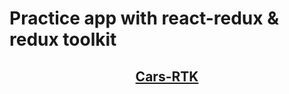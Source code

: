 # Practice app with react-redux & redux toolkit

</div>
<h2 align="center"><a href="https://cars-rtk.netlify.app/">Cars-RTK</a></h2>
</div>
